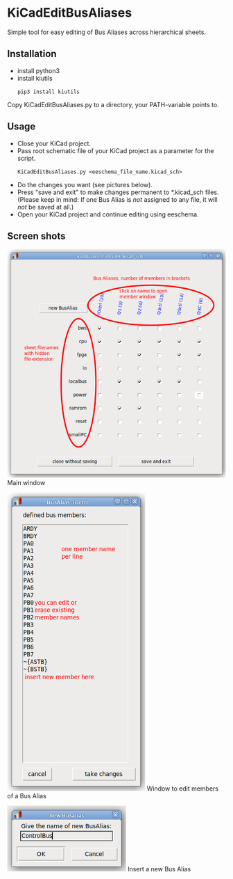 # KiCadEditBusAliases
Simple tool for easy editing of Bus Aliases across hierarchical sheets.

## Installation
* install python3
* install kiutils
  ```
  pip3 install kiutils
  ```
Copy KiCadEditBusAliases.py to a directory, your PATH-variable points to.

## Usage
* Close your KiCad project.
* Pass root schematic file of your KiCad project as a parameter for the script.
  ```
  KiCadEditBusAliases.py <eeschema_file_name.kicad_sch>
  ```
* Do the changes you want (see pictures below).
* Press "save and exit" to make changes permanent to *.kicad_sch files.
  (Please keep in mind: If one Bus Alias is _not_ assigned to any file, it will _not_ be saved at all.)
* Open your KiCad project and continue editing using eeschema.

## Screen shots
![Main window](KicadEditBusAliases_Main_edited.png) Main window

![Window to edit members of a Bus Alias](KicadEditBusAliases_Members_edit.png) Window to edit members of a Bus Alias

![Insert a new Bus Alias](KicadEditBusAliases_NewBus.png) Insert a new Bus Alias


